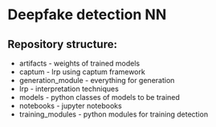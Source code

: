 # Deepfake detection NN

## Repository structure:
* artifacts - weights of trained models
* captum - lrp using captum framework
* generation_module - everything for generation
* lrp - interpretation techniques
* models - python classes of models to be trained
* notebooks - jupyter notebooks
* training_modules - python modules for training detection

